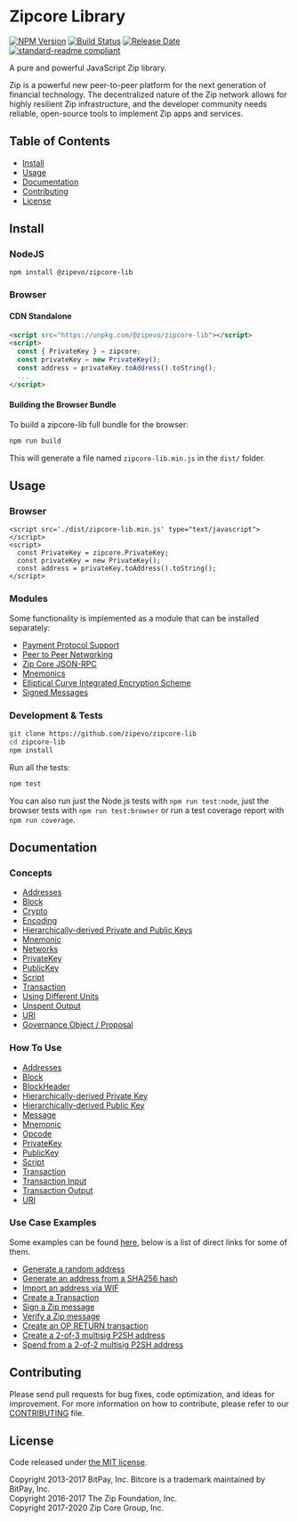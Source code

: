 # Zipcore Library

[![NPM Version](https://img.shields.io/npm/v/@zipevo/zipcore-lib)](https://www.npmjs.com/package/@zipevo/zipcore-lib)
[![Build Status](https://github.com/zipevo/zipcore-lib/actions/workflows/test_and_release.yml/badge.svg)](https://github.com/zipevo/zipcore-lib/actions/workflows/test_and_release.yml)
[![Release Date](https://img.shields.io/github/release-date/zipevo/zipcore-lib)](https://github.com/zipevo/zipcore-lib/releases/latest)
[![standard-readme compliant](https://img.shields.io/badge/readme%20style-standard-brightgreen)](https://github.com/RichardLitt/standard-readme)

A pure and powerful JavaScript Zip library.

Zip is a powerful new peer-to-peer platform for the next generation of financial technology. The decentralized nature of the Zip network allows for highly resilient Zip infrastructure, and the developer community needs reliable, open-source tools to implement Zip apps and services.

## Table of Contents

- [Install](#install)
- [Usage](#usage)
- [Documentation](#documentation)
- [Contributing](#contributing)
- [License](#license)

## Install

### NodeJS

```
npm install @zipevo/zipcore-lib
```

### Browser

#### CDN Standalone

```html
<script src="https://unpkg.com/@zipevo/zipcore-lib"></script>
<script>
  const { PrivateKey } = zipcore;
  const privateKey = new PrivateKey();
  const address = privateKey.toAddress().toString();
  ...
</script>
```

#### Building the Browser Bundle

To build a zipcore-lib full bundle for the browser:

```sh
npm run build
```

This will generate a file named `zipcore-lib.min.js` in the `dist/` folder.

## Usage

### Browser

```
<script src='./dist/zipcore-lib.min.js' type="text/javascript"></script>
<script>
  const PrivateKey = zipcore.PrivateKey;
  const privateKey = new PrivateKey();
  const address = privateKey.toAddress().toString();
</script>
```

### Modules

Some functionality is implemented as a module that can be installed separately:

- [Payment Protocol Support](https://github.com/zipevo/zipcore-payment-protocol)
- [Peer to Peer Networking](https://github.com/zipevo/zipcore-p2p)
- [Zip Core JSON-RPC](https://github.com/zipevo/zipd-rpc)
- [Mnemonics](https://github.com/zipevo/zipcore-mnemonic)
- [Elliptical Curve Integrated Encryption Scheme](https://github.com/zipevo/bitcore-ecies-zip)
- [Signed Messages](https://github.com/zipevo/bitcore-message-zip)

### Development & Tests

```sh
git clone https://github.com/zipevo/zipcore-lib
cd zipcore-lib
npm install
```

Run all the tests:

```sh
npm test
```

You can also run just the Node.js tests with `npm run test:node`, just the browser tests with `npm run test:browser` or run a test coverage report with `npm run coverage`.

## Documentation

### Concepts

- [Addresses](docs/core-concepts/address.md)
- [Block](docs/core-concepts/block.md)
- [Crypto](docs/core-concepts/crypto.md)
- [Encoding](docs/core-concepts/encoding.md)
- [Hierarchically-derived Private and Public Keys](docs/core-concepts/hierarchical.md)
- [Mnemonic](docs/core-concepts/mnemonic.md)
- [Networks](docs/core-concepts/networks.md)
- [PrivateKey](docs/core-concepts/privatekey.md)
- [PublicKey](docs/core-concepts/publickey.md)
- [Script](docs/core-concepts/script.md)
- [Transaction](docs/core-concepts/transaction.md)
- [Using Different Units](docs/core-concepts/unit.md)
- [Unspent Output](docs/core-concepts/unspentoutput.md)
- [URI](docs/core-concepts/uri.md)
- [Governance Object / Proposal](docs/core-concepts/govobject/govobject.md)

### How To Use

- [Addresses](docs/usage/address.md)
- [Block](docs/usage/block.md)
- [BlockHeader](docs/usage/blockheader.md)
- [Hierarchically-derived Private Key](docs/usage/hdprivatekey.md)
- [Hierarchically-derived Public Key](docs/usage/hdpublickey.md)
- [Message](docs/usage/message.md)
- [Mnemonic](docs/usage/mnemonic.md)
- [Opcode](docs/usage/opcode.md)
- [PrivateKey](docs/usage/privatekey.md)
- [PublicKey](docs/usage/publickey.md)
- [Script](docs/usage/script.md)
- [Transaction](docs/usage/transaction.md)
- [Transaction Input](docs/usage/transaction_input.md)
- [Transaction Output](docs/usage/transaction_output.md)
- [URI](docs/usage/uri.md)

### Use Case Examples

Some examples can be found [here](docs/examples.md), below is a list of direct links for some of them.

- [Generate a random address](docs/examples.md#generate-a-random-address)
- [Generate an address from a SHA256 hash](docs/examples.md#generate-an-address-from-a-sha256-hash)
- [Import an address via WIF](docs/examples.md#import-an-address-via-wif)
- [Create a Transaction](docs/examples.md#create-a-transaction)
- [Sign a Zip message](docs/examples.md#sign-a-bitcoin-message)
- [Verify a Zip message](docs/examples.md#verify-a-bitcoin-message)
- [Create an OP RETURN transaction](docs/examples.md#create-an-op-return-transaction)
- [Create a 2-of-3 multisig P2SH address](docs/examples.md#create-a-2-of-3-multisig-p2sh-address)
- [Spend from a 2-of-2 multisig P2SH address](docs/examples.md#spend-from-a-2-of-2-multisig-p2sh-address)

## Contributing

Please send pull requests for bug fixes, code optimization, and ideas for improvement. For more information on how to contribute, please refer to our [CONTRIBUTING](https://github.com/zipevo/zipcore-lib/blob/master/CONTRIBUTING.md) file.

## License

Code released under [the MIT license](LICENSE).

Copyright 2013-2017 BitPay, Inc. Bitcore is a trademark maintained by BitPay, Inc.  
Copyright 2016-2017 The Zip Foundation, Inc.  
Copyright 2017-2020 Zip Core Group, Inc.
